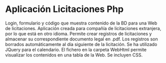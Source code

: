 # Aplicación Licitaciones Php
Login, formulario y código que muestra contenido de la BD para una Web de licitaciones. 
Aplicación creada para compañía de licitaciones extranjera, por lo que está en otro idioma. Permite crear registros de licitaciones y almacenar su correspondiente documento legal en .pdf. Los registros son borrados automáticamente al día siguiente de la licitación. Se ha utilizado JQuery para el calendario. El fichero en la carpeta WebHtml permite visualizar los contenidos en una tabla de la Web. Se incluyen CSS.
